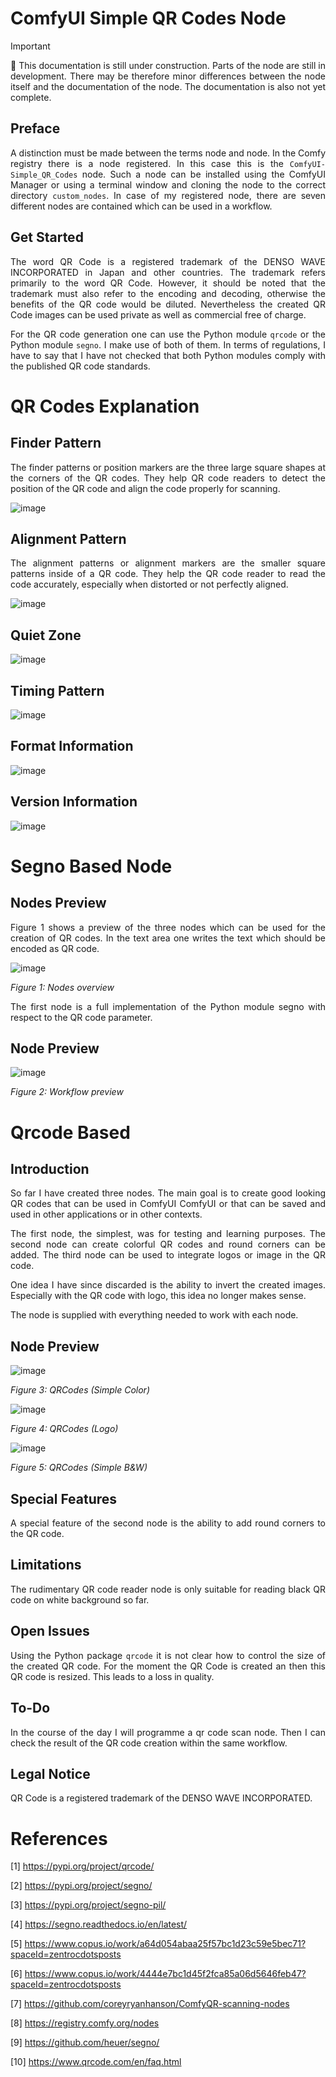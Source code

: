 # ComfyUI Simple QR Codes Node

> [!IMPORTANT]  
> <p align="justify">🚧 This documentation is still under construction.
> Parts of the node are still in development. There may be therefore
> minor differences between the node itself and the documentation of
> the node. The documentation is also not yet complete.</p>

## Preface

<p align="justify">A distinction must be made between the terms node and
node. In the Comfy registry there is a node registered. In this case this
is the <code>ComfyUI-Simple_QR_Codes</code> node. Such a node can be
installed using the ComfyUI Manager or using a terminal window and cloning
the node to the correct directory <code>custom_nodes</code>. In case of my
registered node, there are seven different nodes are contained which can be
used in a workflow.</p>

## Get Started

<p align="justify">The word QR Code is a registered trademark of the 
DENSO WAVE INCORPORATED in Japan and other countries. The trademark
refers primarily to the word QR Code. However, it should be noted that
the trademark must also refer to the encoding and decoding, otherwise
the benefits of the QR code would be diluted. Nevertheless the created
QR Code images can be used private as well as commercial free of
charge.</p>

<p align="justify">For the QR code generation one can use the Python
module <code>qrcode</code> or the Python module <code>segno</code>. I
make use of both of them. In terms of regulations, I have to say that 
I have not checked that both Python modules comply with the published
QR code standards.</p>

# QR Codes Explanation

## Finder Pattern

<p align="justify">The finder patterns or position markers are the
three large square shapes at the corners of the QR codes. They help
QR code readers to detect the position of the QR code and align the
code properly for scanning.</p>

![image](https://github.com/user-attachments/assets/d8a742b9-7e20-4301-975f-c9db517c335d)

## Alignment Pattern

<p align="justify">The alignment patterns or alignment markers are
the smaller square patterns inside of a QR code. They help the QR
code reader to read the code accurately, especially when distorted
or not perfectly aligned.</p>

![image](https://github.com/user-attachments/assets/bb66ebec-bede-4243-ade3-155f329575aa)

## Quiet Zone

<p align="justify"></p>

![image](https://github.com/user-attachments/assets/dc23b33e-5ffc-4e5b-a12a-c2f7292196f1)

## Timing Pattern

<p align="justify"></p>

![image](https://github.com/user-attachments/assets/3eb67493-20d3-4b53-905b-1ae89bbe5fa8)

## Format Information 

![image](https://github.com/user-attachments/assets/c523e637-d28d-417f-908d-80e786e5a43a)

<p align="justify"></p>

## Version Information

![image](https://github.com/user-attachments/assets/7f2b4873-7817-49aa-8a01-f2477bba669e)

<p align="justify"></p>

# Segno Based Node

## Nodes Preview

<p align="justify">Figure 1 shows a preview of the three nodes which
can be used for the creation of QR codes. In the text area one writes
the text which should be encoded as QR code.</p>

![image](https://github.com/user-attachments/assets/83d2c020-9003-4ed7-83d6-ef797bd69d22)

*Figure 1: Nodes overview* 

<p align="justify">The first node is a full implementation of the 
Python module segno with respect to the QR code parameter.</p> 

## Node Preview 

![image](https://github.com/user-attachments/assets/62d96992-c423-4f0a-ba55-1b4a5800f73a)

*Figure 2: Workflow preview* 

# Qrcode Based 

## Introduction

<p align="justify">So far I have created three nodes. The main goal
is to create good looking QR codes that can be used in ComfyUI ComfyUI
or that can be saved and used in other applications or in other 
contexts.</p>

<p align="justify">The first node, the simplest, was for testing and
learning purposes. The second node can create colorful QR codes and
round corners can be added. The third node can be used to integrate
logos or image in the QR code.</p> 

<p align="justify">One idea I have since discarded is the ability to 
invert the created images. Especially with the QR code with logo, this
idea no longer makes sense.</p>

<p align="justify">The node is supplied with everything needed to work
with each node.</p>


## Node Preview

![image](https://github.com/user-attachments/assets/d22611f0-8e74-4bd0-978c-0f51294ea01f)

*Figure 3: QRCodes (Simple Color)* 

![image](https://github.com/user-attachments/assets/9779b51c-9529-40c1-9f06-2d92c908dbae)

*Figure 4: QRCodes (Logo)* 

![image](https://github.com/user-attachments/assets/e06c0c9f-bd85-411e-9d8c-df3fe2de0203)

*Figure 5: QRCodes (Simple B&W)* 

## Special Features

<p align="justify">A special feature of the second node is the
ability to add round corners to the QR code.</p>

## Limitations

<p align="justify">The rudimentary QR code reader node is only
suitable for reading black QR code on white background so far.</p>

## Open Issues

<p align="justify">Using the Python package <code>qrcode</code> it
is not clear how to control the size of the created QR code. For the
moment the QR Code is created an then this QR code is resized. This
leads to a loss in quality.</p>

## To-Do

<p align="justify">In the course of the day I will programme a qr code
scan node. Then I can check the result of the QR code creation within
the same workflow.</p>

## Legal Notice

<p align="justify">QR Code is a registered trademark of the DENSO WAVE INCORPORATED.</p>

# References

[1] https://pypi.org/project/qrcode/

[2] https://pypi.org/project/segno/

[3] https://pypi.org/project/segno-pil/

[4] https://segno.readthedocs.io/en/latest/

[5] https://www.copus.io/work/a64d054abaa25f57bc1d23c59e5bec71?spaceId=zentrocdotsposts

[6] https://www.copus.io/work/4444e7bc1d45f2fca85a06d5646feb47?spaceId=zentrocdotsposts

[7] https://github.com/coreyryanhanson/ComfyQR-scanning-nodes

[8] https://registry.comfy.org/nodes

[9] https://github.com/heuer/segno/

[10] https://www.qrcode.com/en/faq.html

